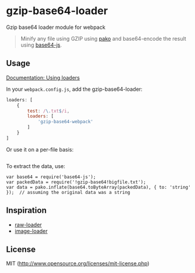 # gzip-base64-loader

Gzip base64 loader module for webpack

> Minify any file using GZIP using [pako](http://nodeca.github.io/pako/) and base64-encode the result using [base64-js](https://github.com/davidchambers/Base64.js).

## Usage

[Documentation: Using loaders](http://webpack.github.io/docs/using-loaders.html)

In your `webpack.config.js`, add the gzip-base64-loader:

```javascript
loaders: [
    {
        test: /\.txt$/i,
        loaders: [
            'gzip-base64-webpack'
        ]
    }
]
```

Or use it on a per-file basis:
```var packedDatadata = require('!gzip-base64!bigfile.txt');
```

To extract the data, use:
```var pako = require('pako');
var base64 = require('base64-js');
var packedData = require('!gzip-base64!bigfile.txt');
var data = pako.inflate(base64.toByteArray(packedData), { to: 'string' });  // assuming the original data was a string
```

## Inspiration

* [raw-loader](https://github.com/webpack/raw-loader)
* [image-loader](https://github.com/tcoopman/image-webpack-loader)

## License

MIT (http://www.opensource.org/licenses/mit-license.php)
